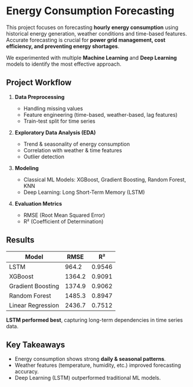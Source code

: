 # Energy Consumption Forecasting

This project focuses on forecasting **hourly energy consumption** using historical energy generation, weather conditions and time-based features.  
Accurate forecasting is crucial for **power grid management, cost efficiency, and preventing energy shortages**.  

We experimented with multiple **Machine Learning** and **Deep Learning** models to identify the most effective approach.

## Project Workflow
1. **Data Preprocessing**  
   - Handling missing values  
   - Feature engineering (time-based, weather-based, lag features)  
   - Train-test split for time series  

2. **Exploratory Data Analysis (EDA)**  
   - Trend & seasonality of energy consumption  
   - Correlation with weather & time features  
   - Outlier detection  

3. **Modeling**  
   - Classical ML Models: XGBoost, Gradient Boosting, Random Forest, KNN
   - Deep Learning: Long Short-Term Memory (LSTM)

4. **Evaluation Metrics**  
   - RMSE (Root Mean Squared Error)  
   - R² (Coefficient of Determination)

## Results
| Model              | RMSE     | R²      |
|--------------------|----------|---------|
| LSTM               | 964.2    | 0.9546  |
| XGBoost            | 1364.2   | 0.9091  |
| Gradient Boosting  | 1374.9   | 0.9062  |
| Random Forest      | 1485.3   | 0.8947  |
| Linear Regression  | 2436.7   | 0.7512  |

**LSTM performed best**, capturing long-term dependencies in time series data.

## Key Takeaways
- Energy consumption shows strong **daily & seasonal patterns**.  
- Weather features (temperature, humidity, etc.) improved forecasting accuracy.  
- Deep Learning (LSTM) outperformed traditional ML models.  
